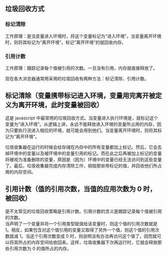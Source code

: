 ## 垃圾回收方式

### 标记清除

工作原理：是当变量进入环境时，将这个变量标记为“进入环境”。当变量离开环境时，则将其标记为“离开环境”。标记“离开环境”的就回收内存。

### 引用计数

工作原理：跟踪记录每个值被引用的次数。一旦没有引用，内存就直接释放了。

现在各大浏览器通常用采用的垃圾回收有两种方法：标记清除、引用计数。

## 标记清除（变量携带标记进入环境，变量用完离开被定义为离开环境，此时变量被回收）

这是 javascript 中最常用的垃圾回收方式。当变量进入执行环境是，就标记这个变量为“进入环境”。从逻辑上讲，永远不能释放进入环境的变量所占用的内存，因为只要执行流进入相应的环境，就可能会用到他们。当变量离开环境时，则将其标记为“离开环境”。 

垃圾收集器在运行的时候会给存储在内存中的所有变量都加上标记。然后，它会去掉环境中的变量以及被环境中的变量引用的标记。而在此之后再被加上标记的变量将被视为准备删除的变量，原因是（因为）环境中的变量已经无法访问到这些变量了。最后，垃圾收集器完成内存清除工作，销毁那些带标记的值，并回收他们所占用的内存空间。

## 引用计数（值的引用次数，当值的应用次数为 0 时，被回收）

是不太常见的垃圾回收策略是引用计数。引用计数的含义是跟踪记录每个值被引用的次数。  
当声明了一个变量并将一个引用类型赋值给该变量时，则这个值的引用次数就是 1。相反，如果包含对这个值引用的变量又取得了另外一个值，则这个值的引用次数就减 1。当这个引用次数变成 0 时，则说明没有办法再访问这个值了，因而就可以将其所占的内存空间给收回来。这样，垃圾收集器下次再运行时，它就会释放那些引用次数为 0 的值所占的内存。
